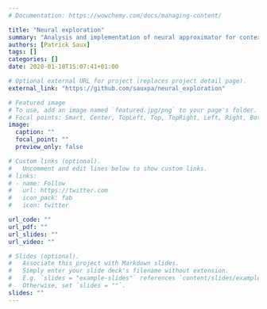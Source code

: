 ```yaml
---
# Documentation: https://wowchemy.com/docs/managing-content/

title: "Neural exploration"
summary: "Analysis and implementation of neural approximator for contextual bandits and episodic MDP."
authors: [Patrick Saux]
tags: []
categories: []
date: 2020-01-18T15:07:41+01:00

# Optional external URL for project (replaces project detail page).
external_link: "https://github.com/sauxpa/neural_exploration"

# Featured image
# To use, add an image named `featured.jpg/png` to your page's folder.
# Focal points: Smart, Center, TopLeft, Top, TopRight, Left, Right, BottomLeft, Bottom, BottomRight.
image:
  caption: ""
  focal_point: ""
  preview_only: false

# Custom links (optional).
#   Uncomment and edit lines below to show custom links.
# links:
# - name: Follow
#   url: https://twitter.com
#   icon_pack: fab
#   icon: twitter

url_code: ""
url_pdf: ""
url_slides: ""
url_video: ""

# Slides (optional).
#   Associate this project with Markdown slides.
#   Simply enter your slide deck's filename without extension.
#   E.g. `slides = "example-slides"` references `content/slides/example-slides.md`.
#   Otherwise, set `slides = ""`.
slides: ""
---
```


